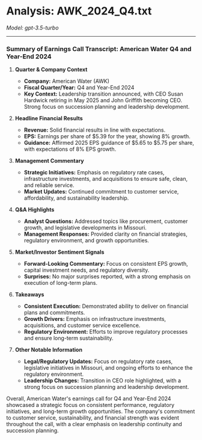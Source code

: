 # Analysis: AWK_2024_Q4.txt

*Model: gpt-3.5-turbo*

---

### Summary of Earnings Call Transcript: American Water Q4 and Year-End 2024

1. **Quarter & Company Context**
   - **Company:** American Water (AWK)
   - **Fiscal Quarter/Year:** Q4 and Year-End 2024
   - **Key Context:** Leadership transition announced, with CEO Susan Hardwick retiring in May 2025 and John Griffith becoming CEO. Strong focus on succession planning and leadership development.

2. **Headline Financial Results**
   - **Revenue:** Solid financial results in line with expectations.
   - **EPS:** Earnings per share of $5.39 for the year, showing 8% growth.
   - **Guidance:** Affirmed 2025 EPS guidance of $5.65 to $5.75 per share, with expectations of 8% EPS growth.

3. **Management Commentary**
   - **Strategic Initiatives:** Emphasis on regulatory rate cases, infrastructure investments, and acquisitions to ensure safe, clean, and reliable service.
   - **Market Updates:** Continued commitment to customer service, affordability, and sustainability leadership.

4. **Q&A Highlights**
   - **Analyst Questions:** Addressed topics like procurement, customer growth, and legislative developments in Missouri.
   - **Management Responses:** Provided clarity on financial strategies, regulatory environment, and growth opportunities.

5. **Market/Investor Sentiment Signals**
   - **Forward-Looking Commentary:** Focus on consistent EPS growth, capital investment needs, and regulatory diversity.
   - **Surprises:** No major surprises reported, with a strong emphasis on execution of long-term plans.

6. **Takeaways**
   - **Consistent Execution:** Demonstrated ability to deliver on financial plans and commitments.
   - **Growth Drivers:** Emphasis on infrastructure investments, acquisitions, and customer service excellence.
   - **Regulatory Environment:** Efforts to improve regulatory processes and ensure long-term sustainability.

7. **Other Notable Information**
   - **Legal/Regulatory Updates:** Focus on regulatory rate cases, legislative initiatives in Missouri, and ongoing efforts to enhance the regulatory environment.
   - **Leadership Changes:** Transition in CEO role highlighted, with a strong focus on succession planning and leadership development.

Overall, American Water's earnings call for Q4 and Year-End 2024 showcased a strategic focus on consistent performance, regulatory initiatives, and long-term growth opportunities. The company's commitment to customer service, sustainability, and financial strength was evident throughout the call, with a clear emphasis on leadership continuity and succession planning.